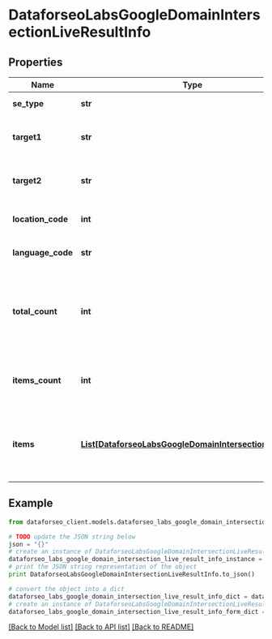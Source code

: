 # DataforseoLabsGoogleDomainIntersectionLiveResultInfo


## Properties

Name | Type | Description | Notes
------------ | ------------- | ------------- | -------------
**se_type** | **str** | search engine type | [optional] 
**target1** | **str** | the first target domain in a POST array | [optional] 
**target2** | **str** | the second target domain in a POST array | [optional] 
**location_code** | **int** | location code in a POST array | [optional] 
**language_code** | **str** | language code in a POST array | [optional] 
**total_count** | **int** | total amount of results in our database relevant to your request | [optional] 
**items_count** | **int** | the number of results returned in the items array | [optional] 
**items** | [**List[DataforseoLabsGoogleDomainIntersectionLiveItem]**](DataforseoLabsGoogleDomainIntersectionLiveItem.md) | contains keywords, relevant SERP elements and related data | [optional] 

## Example

```python
from dataforseo_client.models.dataforseo_labs_google_domain_intersection_live_result_info import DataforseoLabsGoogleDomainIntersectionLiveResultInfo

# TODO update the JSON string below
json = "{}"
# create an instance of DataforseoLabsGoogleDomainIntersectionLiveResultInfo from a JSON string
dataforseo_labs_google_domain_intersection_live_result_info_instance = DataforseoLabsGoogleDomainIntersectionLiveResultInfo.from_json(json)
# print the JSON string representation of the object
print DataforseoLabsGoogleDomainIntersectionLiveResultInfo.to_json()

# convert the object into a dict
dataforseo_labs_google_domain_intersection_live_result_info_dict = dataforseo_labs_google_domain_intersection_live_result_info_instance.to_dict()
# create an instance of DataforseoLabsGoogleDomainIntersectionLiveResultInfo from a dict
dataforseo_labs_google_domain_intersection_live_result_info_form_dict = dataforseo_labs_google_domain_intersection_live_result_info.from_dict(dataforseo_labs_google_domain_intersection_live_result_info_dict)
```
[[Back to Model list]](../README.md#documentation-for-models) [[Back to API list]](../README.md#documentation-for-api-endpoints) [[Back to README]](../README.md)


